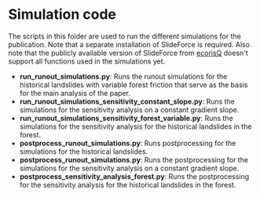 # Simulation code
The scripts in this folder are used to run the different simulations for the publication. Note that a separate installation of SlideForce is required. Also note that the publicly available version of SlideForce from [ecorisQ](https://www.ecorisq.org/) doesn't support all functions used in the simulations yet.

- __run_runout_simulations.py__: Runs the runout simulations for the historical landslides with variable forest friction that serve as the basis for the main analysis of the paper.
- __run_runout_simulations_sensitivity_constant_slope.py__: Runs the simulations for the sensitivity analysis on a constant gradient slope.
- __run_runout_simulations_sensitivity_forest_variable.py__: Runs the simulations for the sensitivity analysis for the historical landslides in the forest.
- __postprocess_runout_simulations.py__: Runs postprocessing for the simulations for the historical landslides.
- __postprocess_runout_simulations.py__: Runs the postprocessing for the simulations for the sensitivity analysis on a constant gradient slope. 
- __postprocess_sensitivity_analysis_forest.py__: Runs the postprocessing for the sensitivity analysis for the historical landslides in the forest.


